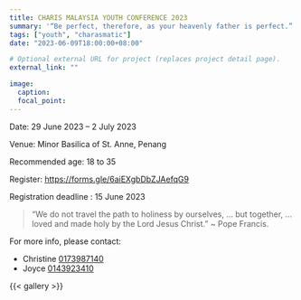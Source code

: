 ```yaml
---
title: CHARIS MALAYSIA YOUTH CONFERENCE 2023
summary: '“Be perfect, therefore, as your heavenly father is perfect.” – Matthew 5:48'
tags: ["youth", "charasmatic"]
date: "2023-06-09T18:00:00+08:00"

# Optional external URL for project (replaces project detail page).
external_link: ""

image:
  caption:
  focal_point: 
---
```

Date: 29 June 2023 – 2 July 2023

Venue: Minor Basilica of St. Anne, Penang

Recommended age: 18 to 35

Register: https://forms.gle/6aiEXgbDbZJAefqG9 

Registration deadline : 15 June 2023

> “We do not travel the path to holiness by ourselves, … but together, …loved and made holy by the Lord Jesus Christ.” ~ Pope Francis.

For more info, please contact:
- Christine [0173987140](tel:+60173987140)
- Joyce [0143923410](tel:+60143923410)

{{< gallery >}}